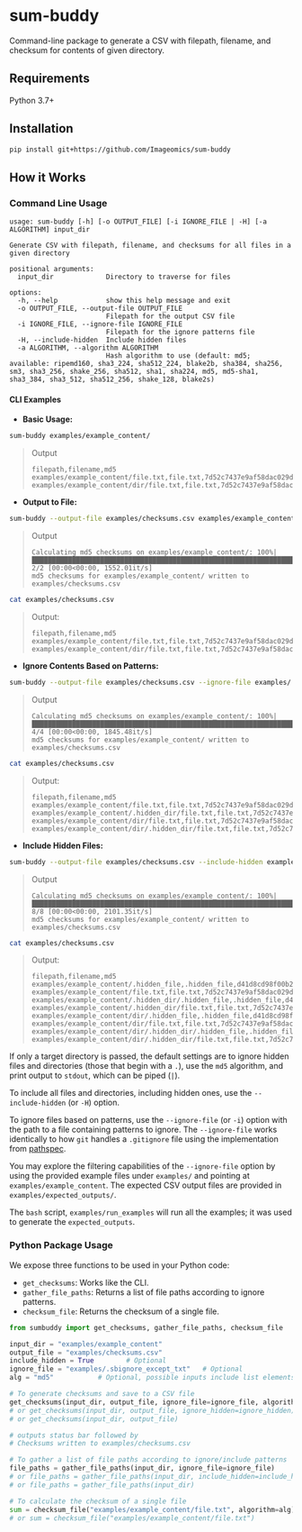# sum-buddy
Command-line package to generate a CSV with filepath, filename, and checksum for contents of given directory.


## Requirements
Python 3.7+


## Installation

```bash
pip install git+https://github.com/Imageomics/sum-buddy
```


## How it Works

### Command Line Usage

```
usage: sum-buddy [-h] [-o OUTPUT_FILE] [-i IGNORE_FILE | -H] [-a ALGORITHM] input_dir

Generate CSV with filepath, filename, and checksums for all files in a given directory

positional arguments:
  input_dir             Directory to traverse for files

options:
  -h, --help            show this help message and exit
  -o OUTPUT_FILE, --output-file OUTPUT_FILE
                        Filepath for the output CSV file
  -i IGNORE_FILE, --ignore-file IGNORE_FILE
                        Filepath for the ignore patterns file
  -H, --include-hidden  Include hidden files
  -a ALGORITHM, --algorithm ALGORITHM
                        Hash algorithm to use (default: md5; available: ripemd160, sha3_224, sha512_224, blake2b, sha384, sha256, sm3, sha3_256, shake_256, sha512, sha1, sha224, md5, md5-sha1, sha3_384, sha3_512, sha512_256, shake_128, blake2s)
```

#### CLI Examples

- **Basic Usage:**
```bash
sum-buddy examples/example_content/
```
> Output
> ```console
> filepath,filename,md5
> examples/example_content/file.txt,file.txt,7d52c7437e9af58dac029dd11b1024df
> examples/example_content/dir/file.txt,file.txt,7d52c7437e9af58dac029dd11b1024df
> ```

- **Output to File:**
```bash
sum-buddy --output-file examples/checksums.csv examples/example_content/
```
> Output
> ```console
> Calculating md5 checksums on examples/example_content/: 100%|███████████████████████████████████████████████████████████████████████████| 2/2 [00:00<00:00, 1552.01it/s]
> md5 checksums for examples/example_content/ written to examples/checksums.csv
> ```
```bash
cat examples/checksums.csv
```
> Output:
> ```console
> filepath,filename,md5
> examples/example_content/file.txt,file.txt,7d52c7437e9af58dac029dd11b1024df
> examples/example_content/dir/file.txt,file.txt,7d52c7437e9af58dac029dd11b1024df
> ```

- **Ignore Contents Based on Patterns:**
```bash
sum-buddy --output-file examples/checksums.csv --ignore-file examples/.sbignore_except_txt examples/example_content/
```
> Output
> ```console
> Calculating md5 checksums on examples/example_content/: 100%|████████████████████████████████████████████████████████████████████████████████████| 4/4 [00:00<00:00, 1845.48it/s]
> md5 checksums for examples/example_content/ written to examples/checksums.csv
>```
```bash
cat examples/checksums.csv
```
> Output:
> ```console
> filepath,filename,md5
> examples/example_content/file.txt,file.txt,7d52c7437e9af58dac029dd11b1024df
> examples/example_content/.hidden_dir/file.txt,file.txt,7d52c7437e9af58dac029dd11b1024df
> examples/example_content/dir/file.txt,file.txt,7d52c7437e9af58dac029dd11b1024df
> examples/example_content/dir/.hidden_dir/file.txt,file.txt,7d52c7437e9af58dac029dd11b1024df
>```
- **Include Hidden Files:**
```bash
sum-buddy --output-file examples/checksums.csv --include-hidden examples/example_content/
```
> Output
> ```console
> Calculating md5 checksums on examples/example_content/: 100%|████████████████████████████████████████████████████████████████████████████| 8/8 [00:00<00:00, 2101.35it/s]
> md5 checksums for examples/example_content/ written to examples/checksums.csv
> ```

```bash
cat examples/checksums.csv
```
> Output:
> ```console
> filepath,filename,md5
> examples/example_content/.hidden_file,.hidden_file,d41d8cd98f00b204e9800998ecf8427e
> examples/example_content/file.txt,file.txt,7d52c7437e9af58dac029dd11b1024df
> examples/example_content/.hidden_dir/.hidden_file,.hidden_file,d41d8cd98f00b204e9800998ecf8427e
> examples/example_content/.hidden_dir/file.txt,file.txt,7d52c7437e9af58dac029dd11b1024df
> examples/example_content/dir/.hidden_file,.hidden_file,d41d8cd98f00b204e9800998ecf8427e
> examples/example_content/dir/file.txt,file.txt,7d52c7437e9af58dac029dd11b1024df
> examples/example_content/dir/.hidden_dir/.hidden_file,.hidden_file,d41d8cd98f00b204e9800998ecf8427e
> examples/example_content/dir/.hidden_dir/file.txt,file.txt,7d52c7437e9af58dac029dd11b1024df
>```


If only a target directory is passed, the default settings are to ignore hidden files and directories (those that begin with a `.`), use the `md5` algorithm, and print output to `stdout`, which can be piped (`|`).

To include all files and directories, including hidden ones, use the `--include-hidden` (or `-H`) option.

To ignore files based on patterns, use the `--ignore-file` (or `-i`) option with the path to a file containing patterns to ignore. The `--ignore-file` works identically to how `git` handles a `.gitignore` file using the implementation from [pathspec](https://github.com/cpburnz/python-pathspec).

You may explore the filtering capabilities of the `--ignore-file` option by using the provided example files under `examples/` and pointing at `examples/example_content`. The expected CSV output files are provided in `examples/expected_outputs/`.

The `bash` script, `examples/run_examples` will run all the examples; it was used to generate the `expected_outputs`.

### Python Package Usage
We expose three functions to be used in your Python code:
- `get_checksums`: Works like the CLI.
- `gather_file_paths`: Returns a list of file paths according to ignore patterns.
- `checksum_file`: Returns the checksum of a single file.

```python
from sumbuddy import get_checksums, gather_file_paths, checksum_file

input_dir = "examples/example_content"
output_file = "examples/checksums.csv"
include_hidden = True        # Optional
ignore_file = "examples/.sbignore_except_txt"   # Optional
alg = "md5"           # Optional, possible inputs include list elements returned by hashlib.algorithms_available

# To generate checksums and save to a CSV file
get_checksums(input_dir, output_file, ignore_file=ignore_file, algorithm=alg)
# or get_checksums(input_dir, output_file, ignore_hidden=ignore_hidden)
# or get_checksums(input_dir, output_file)

# outputs status bar followed by
# Checksums written to examples/checksums.csv

# To gather a list of file paths according to ignore/include patterns
file_paths = gather_file_paths(input_dir, ignore_file=ignore_file)
# or file_paths = gather_file_paths(input_dir, include_hidden=include_hidden)
# or file_paths = gather_file_paths(input_dir)

# To calculate the checksum of a single file
sum = checksum_file("examples/example_content/file.txt", algorithm=alg)
# or sum = checksum_file("examples/example_content/file.txt")
```
